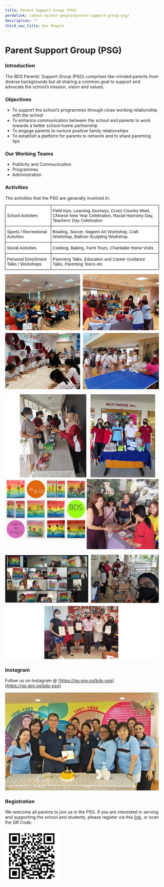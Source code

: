 ```yaml
---
title: Parent Support Group (PSG)
permalink: /about-us/our-people/parent-support-group-psg/
description: ""
third_nav_title: Our People
---
```

Parent Support Group (PSG)
==========================

### Introduction


The&nbsp;BDS Parents’ Support Group (PSG)&nbsp;comprises like-minded parents from diverse backgrounds but all sharing a common goal to support and advocate the school’s mission, vision and values.

### Objectives

*   To support&nbsp;the school’s programmes&nbsp;through close working relationship with the school
*   To enhance communication between the school and parents to work towards a better school-home partnership
*   To engage parents to nurture positive family relationships
*   To establish&nbsp;a platform for parents to network and&nbsp;to share parenting tips

### Our Working Teams

*   Publicity and Communication
*   Programmes
*   Administration


### Activities

The activities that the PSG are generally involved in:

<style type="text/css">
.tg  {border-collapse:collapse;border-spacing:0;}
.tg td{border-color:black;border-style:solid;border-width:1px;font-family:Arial, sans-serif;font-size:14px;
  overflow:hidden;padding:10px 5px;word-break:normal;}
.tg th{border-color:black;border-style:solid;border-width:1px;font-family:Arial, sans-serif;font-size:14px;
  font-weight:normal;overflow:hidden;padding:10px 5px;word-break:normal;}
.tg .tg-zr06{background-color:#FFF;text-align:left;vertical-align:middle}
</style>
<table class="tg">
<thead>
  <tr>
    <th class="tg-zr06">School Activities</th>
    <th class="tg-zr06">Field trips, Learning Journeys, Cross Country Meet, Chinese New Year Celebration, Racial Harmony Day, Teachers’ Day Celebration</th>
  </tr>
</thead>
<tbody>
  <tr>
    <td class="tg-zr06">Sports / Recreational Activities</td>
    <td class="tg-zr06">Bowling, Soccer, Nagomi Art Workshop, Craft Workshop, Balloon Sculpting Workshop</td>
  </tr>
  <tr>
    <td class="tg-zr06">Social Activities</td>
    <td class="tg-zr06">Cooking, Baking, Farm Tours, Charitable Home Visits</td>
  </tr>
  <tr>
    <td class="tg-zr06">Personal Enrichment Talks / Workshops</td>
    <td class="tg-zr06">Parenting Talks, Education and Career Guidance Talks, Parenting Teens etc.</td>
  </tr>
</tbody>
</table>



![Parent Support Group (PSG)](/images/PSG1.jpg)

![Parent Support Group (PSG)](/images/PSG2.jpg)

![Parent Support Group (PSG)](/images/psg%203A.jpg)

### Instagram


Follow us on Instagram @&nbsp;[https://go.gov.sg/bds-psg](https://go.gov.sg/bds-psg)

![](/images/PSG4.jpg)

### Registration

We welcome all parents to join us in the PSG. If you are interested in serving and supporting the school and students, please register via this&nbsp;[link](https://go.gov.sg/psgappliction2023), or scan the QR Code:


<img style="width:35%" src="/images/PSG5.jpg">